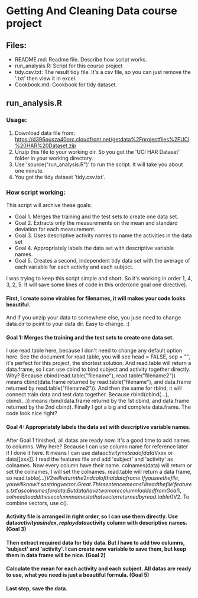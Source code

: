 Getting And Cleaning Data course project
======================

## Files:
* README.md:            Readme file. Describe how script works.
* run_analysis.R:       Script for this course project
* tidy.csv.txt:         The result tidy file. It's a csv file, so you can just remove the '.txt' then view it in excel.
* Cookbook.md:          Cookbook for tidy dataset.

## run_analysis.R
### Usage:
1. Download data file from: https://d396qusza40orc.cloudfront.net/getdata%2Fprojectfiles%2FUCI%20HAR%20Dataset.zip 
2. Unzip this file to your working dir. So you got the 'UCI HAR Dataset' folder in your working directory.
3. Use 'source("run_analysis.R")' to run the script. It will take you about one minute.
4. You got the tidy dataset 'tidy.csv.txt'.

### How script working:
This script will archive these goals:
* Goal 1. Merges the training and the test sets to create one data set.
* Goal 2. Extracts only the measurements on the mean and standard deviation for  each measurement. 
* Goal 3. Uses descriptive activity names to name the activities in the data set
* Goal 4. Appropriately labels the data set with descriptive variable names. 
* Goal 5. Creates a second, independent tidy data set with the average of each variable for each activity and each subject. 

I was trying to keep this script simple and short. So it's working in order 1, 4, 3, 2, 5. It will save some lines of code in this order(one goal one directive).

#### First, I create some virables for filenames, it will makes your code looks beautiful. 
And if you unzip your data to somewhere else, you juse need to change data.dir to point to your data dir. Easy to change. :)

#### Goal 1: Merges the training and the test sets to create one data set. 
I use read.table here, because I don't need to change any default option here. See the document for read.table, you will see head = FALSE, sep = "", it's perfect for this project, the shortest solution. And read.table will return a data.frame, so I can use cbind to bind subject and activity together directly. Why? Because cbind(read.table("filename"), read.table("filename2")) means cbind(data.frame returned by read.table("filename"), and data.frame returned by read.table("filename2")). And then the same for rbind, it will connect train data and test data together. Because rbind(cbind(...), cbind(...)) means rbind(data.frame returnd by the 1st cbind, and data.frame returned by the 2nd cbind). Finally I got a big and complete data.frame. The code look nice right?

#### Goal 4: Appropriately labels the data set with descriptive variable names. 
After Goal 1 finished, all datas are ready now. It's a good time to add names to columns. Why here? Because I can use column name for reference later if I done it here. It means I can use data$activity instead of data$Vxxx or data[[xxx]]. I read the features file and add 'subject' and 'activity' as colnames. Now every column have their name. 
colnames(data) will return or set the colnames, I will set the colnames. read.table will return a data frame, so read.table(...)$V2 will return the 2nd col of that data frame. If you see the file, you will know it's a string vector. Great. This sentence means I'll read the file 'features.txt' as colnames for data. But data have two more column I added from Goal 1, so I need to add these column names to that vector returned by read.table()$V2. To combine vectors, use c(). 
#### Activity file is arranged in right order, so I can use them directly. Use data$activity as index, replay data$activity column with descriptive names. (Goal 3)
#### Then extract required data for tidy data. But I have to add two columns, 'subject' and 'activity'. I can create new variable to save them, but keep them in data frame will be nice. (Goal 2)
#### Calculate the mean for each activity and each subject. All datas are ready to use, what you need is just a beautiful formula. (Goal 5)
#### Last step, save the data.
